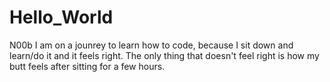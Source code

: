 # Hello_World
N00b
I am on a jounrey to learn how to code, because I sit down and learn/do it and it feels right. The only thing that doesn't feel right is how my butt feels after sitting for a few hours.
